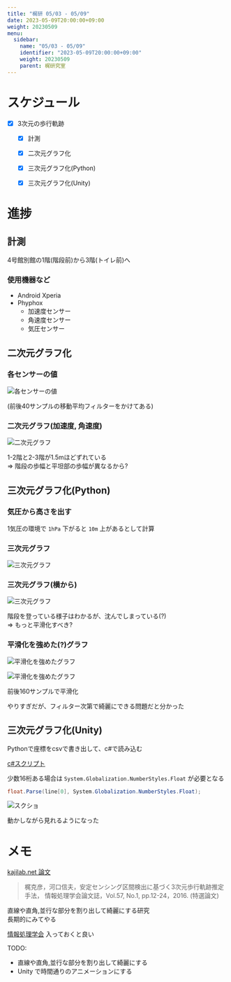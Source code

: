 ```yaml
---
title: "梶研 05/03 - 05/09"
date: 2023-05-09T20:00:00+09:00
weight: 20230509
menu:
  sidebar:
    name: "05/03 - 05/09"
    identifier: "2023-05-09T20:00:00+09:00"
    weight: 20230509
    parent: 梶研究室
---
```



# スケジュール
- [x] 3次元の歩行軌跡
  - [x] 計測
  - [x] 二次元グラフ化
  - [x] 三次元グラフ化(Python)
  - [x] 三次元グラフ化(Unity)


# 進捗
## 計測
4号館別館の1階(階段前)から3階(トイレ前)へ


### 使用機器など
- Android  Xperia
- Phyphox
  - 加速度センサー
  - 角速度センサー
  - 気圧センサー

## 二次元グラフ化
### 各センサーの値
![各センサーの値](images/output_2.png)

(前後40サンプルの移動平均フィルターをかけてある)  

### 二次元グラフ(加速度, 角速度)
![二次元グラフ](images/output_1.png)

1-2階と2-3階が1.5mほどずれている  
=> 階段の歩幅と平坦部の歩幅が異なるから?

## 三次元グラフ化(Python)
### 気圧から高さを出す
1気圧の環境で `1hPa` 下がると `10m` 上があるとして計算

### 三次元グラフ
![三次元グラフ](images/output_3.png)

### 三次元グラフ(横から)
![三次元グラフ](images/output_4.png)

階段を登っている様子はわかるが、沈んでしまっている(?)  
=> もっと平滑化すべき?

### 平滑化を強めた(?)グラフ
![平滑化を強めたグラフ](images/output_6.png)

![平滑化を強めたグラフ](images/output_5.png)

前後160サンプルで平滑化  

やりすぎだが、フィルター次第で綺麗にできる問題だと分かった


## 三次元グラフ化(Unity)
Pythonで座標をcsvで書き出して、c#で読み込む

[c#スクリプト](./lineGraph.cs)

少数16桁ある場合は `System.Globalization.NumberStyles.Float` が必要となる

```c#
float.Parse(line[0], System.Globalization.NumberStyles.Float);
```

![スクショ](images/screenshot_1.png)

動かしながら見れるようになった


# メモ
[kajilab.net 論文](https://kajilab.net/kaji/)
> 梶克彦，河口信夫，安定センシング区間検出に基づく3次元歩行軌跡推定手法， 情報処理学会論文誌，Vol.57, No.1, pp.12-24，2016. (特選論文)

直線や直角,並行な部分を割り出して綺麗にする研究  
長期的にみてやる


[情報処理学会](https://www.ipsj.or.jp/nyukai.html)
入っておくと良い

TODO:
- 直線や直角,並行な部分を割り出して綺麗にする
- Unity で時間通りのアニメーションにする
